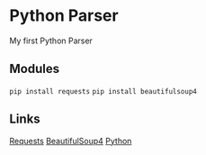 # Python Parser
My first Python Parser 
## Modules
``` pip install requests ```
``` pip install beautifulsoup4 ```
## Links
[Requests](https://pypi.org/project/requests/)
[BeautifulSoup4](https://pypi.org/project/beautifulsoup4/)
[Python](https://www.python.org/)
